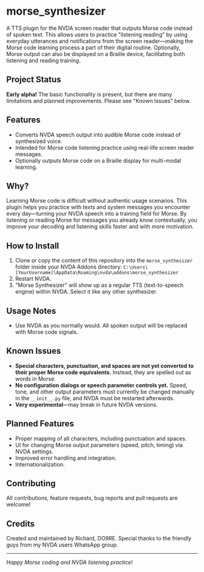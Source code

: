 # morse_synthesizer

A TTS plugin for the NVDA screen reader that outputs Morse code instead of spoken text. This allows users to practice "listening reading" by using everyday utterances and notifications from the screen reader—making the Morse code learning process a part of their digital routine. Optionally, Morse output can also be displayed on a Braille device, facilitating both listening and reading training.

## Project Status

**Early alpha!** The basic functionality is present, but there are many limitations and planned improvements. Please see "Known Issues" below.

## Features

- Converts NVDA speech output into audible Morse code instead of synthesized voice.
- Intended for Morse code listening practice using real-life screen reader messages.
- Optionally outputs Morse code on a Braille display for multi-modal learning.

## Why?

Learning Morse code is difficult without authentic usage scenarios. This plugin helps you practice with texts and system messages you encounter every day—turning your NVDA speech into a training field for Morse. By listening or reading Morse for messages you already know contextually, you improve your decoding and listening skills faster and with more motivation.

## How to Install

1. Clone or copy the content of this repository into the `morse_synthesizer` folder inside your NVDA Addons directory:
`C:\Users\[YourUsername]\AppData\Roaming\nvda\addons\morse_synthesizer`
2. Restart NVDA.
3. "Morse Synthesizer" will show up as a regular TTS (text-to-speech engine) within NVDA. Select it like any other synthesizer.

## Usage Notes

- Use NVDA as you normally would. All spoken output will be replaced with Morse code signals.

## Known Issues

- **Special characters, punctuation, and spaces are not yet converted to their proper Morse code equivalents.** Instead, they are spelled out as words in Morse.
- **No configuration dialogs or speech parameter controls yet.** Speed, tone, and other output parameters must currently be changed manually in the `__init__.py` file, and NVDA must be restarted afterwards.
- **Very experimental**—may break in future NVDA versions.

## Planned Features

- Proper mapping of all characters, including punctuation and spaces.
- UI for changing Morse output parameters (speed, pitch, timing) via NVDA settings.
- Improved error handling and integration.
- Internationalization.

## Contributing

All contributions, feature requests, bug reports and pull requests are welcome!

## Credits

Created and maintained by Richard, DO9RE. Special thanks to the friendly guys from my NVDA users WhatsApp group.

---

*Happy Morse coding and NVDA listening practice!*
